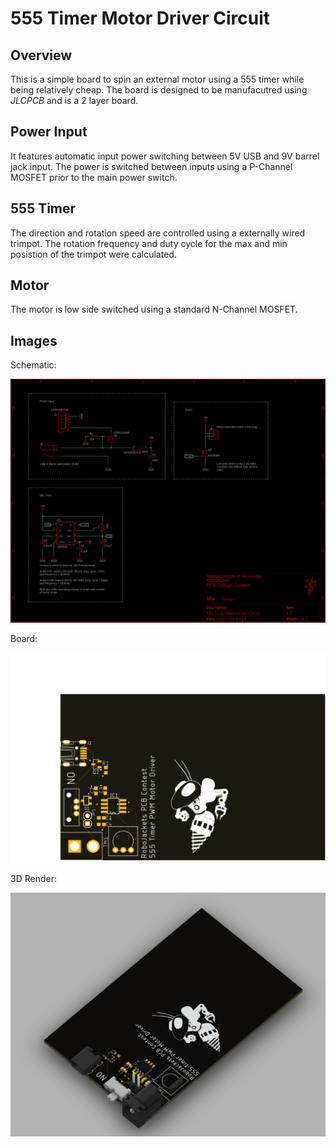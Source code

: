 # 555 Timer Motor Driver Circuit

## Overview

This is a simple board to spin an external motor using a 555 timer while being relatively cheap. The board is designed to be manufacutred using *JLCPCB* and is a 2 layer board.

## Power Input

It features automatic input power switching between 5V USB and 9V barrel jack input. The power is switched between inputs using a P-Channel MOSFET prior to the main power switch.

## 555 Timer

The direction and rotation speed are controlled using a externally wired trimpot. The rotation frequency and duty cycle for the max and min posistion of the trimpot were calculated.

## Motor

The motor is low side switched using a standard N-Channel MOSFET.

## Images

Schematic:

![Board](Example_Schematic.png)

Board:

![Board](Example_Board.png)

3D Render:

![3D Render](Example_Render.png)
